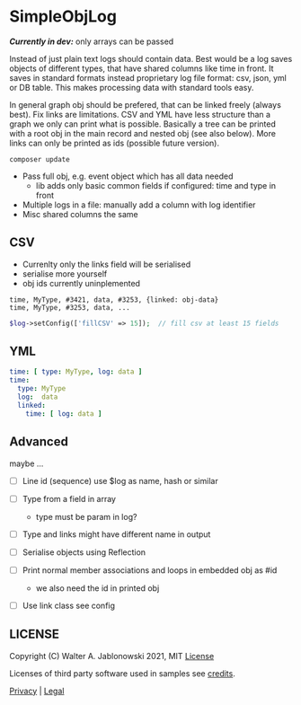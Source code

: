 # SimpleObjLog

***Currently in dev:*** only arrays can be passed

Instead of just plain text logs should contain data. Best would be a log saves objects of different types,
that have shared columns like time in front. It saves in standard formats instead proprietary log file format:
csv, json, yml or DB table. This makes processing data with standard tools easy.

In general graph obj should be prefered, that can be linked freely (always best). Fix links are limitations.
CSV and YML have less structure than a graph we only can print what is possible. Basically a tree can be printed
with a root obj in the main record and nested obj (see also below). More links can only be printed as ids (possible
future version).

```
composer update
```

- Pass full obj, e.g. event object which has all data needed
  - lib adds only basic common fields if configured: time and type in front
- Multiple logs in a file: manually add a column with log identifier
- Misc shared columns the same


## CSV

- Currenlty only the links field will be serialised
- serialise more yourself
- obj ids currently uninplemented

```csv
time, MyType, #3421, data, #3253, {linked: obj-data}
time, MyType, #3253, data, ...
```

```php
$log->setConfig(['fillCSV' => 15]);  // fill csv at least 15 fields
```


## YML

```yaml
time: [ type: MyType, log: data ]
time:
  type: MyType
  log:  data
  linked:
    time: [ log: data ]
```


## Advanced

maybe ...

- [ ] Line id (sequence) use $log as name, hash or similar
- [ ] Type from a field in array
  - type must be param in log?
- [ ] Type and links might have different name in output
- [ ] Serialise objects using Reflection
- [ ] Print normal member associations and loops in embedded obj as #id
  - we also need the id in printed obj
- [ ] Use link class see config


## LICENSE

Copyright (C) Walter A. Jablonowski 2021, MIT [License](LICENSE)

Licenses of third party software used in samples see [credits](credits.md).

[Privacy](https://walter-a-jablonowski.github.io/privacy.html) | [Legal](https://walter-a-jablonowski.github.io/imprint.html)
